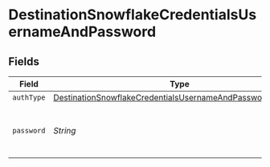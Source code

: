 # DestinationSnowflakeCredentialsUsernameAndPassword


## Fields

| Field                                                                                                                                           | Type                                                                                                                                            | Required                                                                                                                                        | Description                                                                                                                                     |
| ----------------------------------------------------------------------------------------------------------------------------------------------- | ----------------------------------------------------------------------------------------------------------------------------------------------- | ----------------------------------------------------------------------------------------------------------------------------------------------- | ----------------------------------------------------------------------------------------------------------------------------------------------- |
| `authType`                                                                                                                                      | [DestinationSnowflakeCredentialsUsernameAndPasswordAuthType](../../models/shared/DestinationSnowflakeCredentialsUsernameAndPasswordAuthType.md) | :heavy_minus_sign:                                                                                                                              | N/A                                                                                                                                             |
| `password`                                                                                                                                      | *String*                                                                                                                                        | :heavy_check_mark:                                                                                                                              | Enter the password associated with the username.                                                                                                |